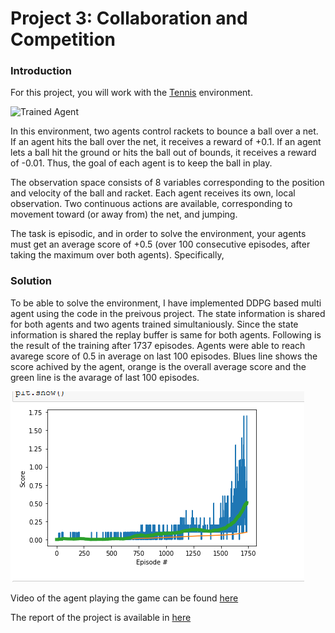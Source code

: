 [//]: # (Image References)

[image1]: https://user-images.githubusercontent.com/10624937/42135623-e770e354-7d12-11e8-998d-29fc74429ca2.gif "Trained Agent"
[image2]: https://user-images.githubusercontent.com/10624937/42135622-e55fb586-7d12-11e8-8a54-3c31da15a90a.gif "Soccer"


# Project 3: Collaboration and Competition

### Introduction

For this project, you will work with the [Tennis](https://github.com/Unity-Technologies/ml-agents/blob/master/docs/Learning-Environment-Examples.md#tennis) environment.

![Trained Agent][image1]

In this environment, two agents control rackets to bounce a ball over a net. If an agent hits the ball over the net, it receives a reward of +0.1.  If an agent lets a ball hit the ground or hits the ball out of bounds, it receives a reward of -0.01.  Thus, the goal of each agent is to keep the ball in play.

The observation space consists of 8 variables corresponding to the position and velocity of the ball and racket. Each agent receives its own, local observation.  Two continuous actions are available, corresponding to movement toward (or away from) the net, and jumping. 

The task is episodic, and in order to solve the environment, your agents must get an average score of +0.5 (over 100 consecutive episodes, after taking the maximum over both agents). Specifically,

### Solution

To be able to solve the environment, I have implemented DDPG based multi agent using the code in the preivous project. The state information is shared for both agents and two agents trained simultaniously. Since the state information is shared the replay buffer is same for both agents. Following is the result of the training after 1737 episodes. Agents were able to reach avarege score of 0.5 in average on last 100 episodes. Blues line shows the score achived by the agent, orange is the overall average score and the green line is the avarage of last 100 episodes.

![scores](./FinalScores.PNG)

Video of the agent playing the game can be found [here](./demo2.wmv)

The report of the project is available in [here](./report.pdf) 